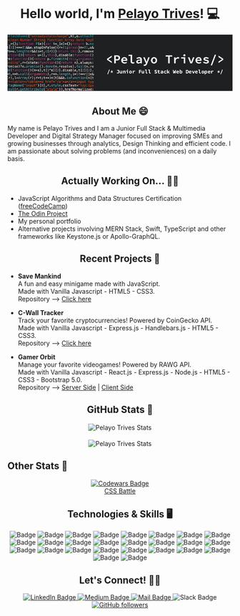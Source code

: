 <h1 align="center">Hello world, I'm <a href="mailto:pelayotrivespozuelo@gmail.com">Pelayo Trives</a>! 💻</h1>

![Banner](https://github.com/pelayotrives/pelayotrives/blob/master/Banner.png?raw=true)

<h2 align="center">About Me 😄</h2> 

My name is Pelayo Trives and I am a Junior Full Stack & Multimedia Developer and Digital Strategy Manager focused on improving SMEs and growing businesses through analytics, Design Thinking and efficient code. I am passionate about solving problems (and inconveniences) on a daily basis.

<h2 align="center">Actually Working On... 👨‍💻</h2>

<ul>
    <li>JavaScript Algorithms and Data Structures Certification (<a href="https://www.freecodecamp.org/">freeCodeCamp</a>)</li>
    <li><a href="https://www.theodinproject.com/">The Odin Project</a></li>
    <li>My personal portfolio</li>
    <li>Alternative projects involving MERN Stack, Swift, TypeScript and other frameworks like Keystone.js or Apollo-GraphQL.</li>
</ul>

<h2 align="center">Recent Projects 🚧</h2>

- <strong>Save Mankind</strong> <br/>
A fun and easy minigame made with JavaScript. <br/>
Made with Vanilla Javascript - HTML5 - CSS3. <br/>
Repository --> <a href="https://github.com/pelayotrives/save-mankind">Click here</a><br/>
    
- <strong>C-Wall Tracker</strong> <br/>
Track your favorite cryptocurrencies! Powered by CoinGecko API. <br/>
Made with Vanilla Javascript - Express.js - Handlebars.js - HTML5 - CSS3. <br/>
Repository --> <a href="https://github.com/pelayotrives/cwall-tracker">Click here</a><br/>
    
- <strong>Gamer Orbit</strong> <br/>
Manage your favorite videogames! Powered by RAWG API. <br/>
Made with Vanilla Javascript - React.js - Express.js - Node.js - HTML5 - CSS3 - Bootstrap 5.0. <br/>
Repository --> <a href="https://github.com/pelayotrives/gamer-orbit-server">Server Side</a> | <a href="https://github.com/pelayotrives/gamer-orbit-client">Client Side</a>

<h2 align="center">GitHub Stats 📖</h2>

<div align="center">
    <img align="center" src="https://github-readme-stats.vercel.app/api?username=pelayotrives&show_icons=true&locale=en&theme=dracula" alt="Pelayo Trives Stats" height="200px" /><br/><br/>
    <img align="center" src="https://github-readme-stats.vercel.app/api/top-langs?username=pelayotrives&show_icons=true&locale=en&layout=compact&theme=dracula" alt="Pelayo Trives Stats" height="200px" />
</div>

<h2 style="display:flex; flex-direction:row;">Other Stats 📖</h2>

<div align="center">
    <a href="https://www.codewars.com/users/pelayotrives">
        <img src="https://www.codewars.com/users/pelayotrives/badges/large" alt="Codewars Badge">
    </a> <br/>
    <a href="https://cssbattle.dev/player/pelayotrives">CSS Battle</a>
</div>

<h2 align="center">Technologies & Skills 🖥️</h2>

<div align="center">
    <img src="https://img.shields.io/badge/html5-%23E34F26.svg?style=for-the-badge&logo=html5&logoColor=white" alt="Badge">
    <img src="https://img.shields.io/badge/css3-%231572B6.svg?style=for-the-badge&logo=css3&logoColor=white" alt="Badge">
    <img src="https://img.shields.io/badge/javascript-%23323330.svg?style=for-the-badge&logo=javascript&logoColor=%23F7DF1E" alt="Badge">
    <img src="https://img.shields.io/badge/php-%23777BB4.svg?style=for-the-badge&logo=php&logoColor=white" alt="Badge">
    <img src="https://img.shields.io/badge/-Arduino-00979D?style=for-the-badge&logo=Arduino&logoColor=white" alt="Badge">
    <img src="https://img.shields.io/badge/markdown-%23000000.svg?style=for-the-badge&logo=markdown&logoColor=white" alt="Badge">
    <img src="https://img.shields.io/badge/Notion-%23000000.svg?style=for-the-badge&logo=notion&logoColor=white" alt="Badge">
    <img src="https://img.shields.io/badge/Postman-FF6C37?style=for-the-badge&logo=postman&logoColor=white" alt="Badge">
    <img src="https://img.shields.io/badge/MongoDB-%234ea94b.svg?style=for-the-badge&logo=mongodb&logoColor=white" alt="Badge">
    <img src="https://img.shields.io/badge/mysql-%2300f.svg?style=for-the-badge&logo=mysql&logoColor=white" alt="Badge">
    <img src="https://img.shields.io/badge/bootstrap-%23563D7C.svg?style=for-the-badge&logo=bootstrap&logoColor=white" alt="Badge">
    <img src="https://img.shields.io/badge/bulma-00D0B1?style=for-the-badge&logo=bulma&logoColor=white" alt="Badge">
    <img src="https://img.shields.io/badge/express.js-%23404d59.svg?style=for-the-badge&logo=express&logoColor=%2361DAFB" alt="Badge">
    <img src="https://img.shields.io/badge/NPM-%23000000.svg?style=for-the-badge&logo=npm&logoColor=white" alt="Badge">
    <img src="https://img.shields.io/badge/node.js-6DA55F?style=for-the-badge&logo=node.js&logoColor=white" alt="Badge">
    <img src="https://img.shields.io/badge/react-%2320232a.svg?style=for-the-badge&logo=react&logoColor=%2361DAFB" alt="Badge">
    <img src="https://img.shields.io/badge/React_Router-CA4245?style=for-the-badge&logo=react-router&logoColor=white" alt="Badge">
    <img src="https://img.shields.io/badge/tailwindcss-%2338B2AC.svg?style=for-the-badge&logo=tailwind-css&logoColor=white" alt="Badge">
    <img src="https://img.shields.io/badge/netlify-%23000000.svg?style=for-the-badge&logo=netlify&logoColor=#00C7B7" alt="Badge">
    <img src="https://img.shields.io/badge/heroku-%23430098.svg?style=for-the-badge&logo=heroku&logoColor=white" alt="Badge">
    <img src="https://img.shields.io/badge/Visual%20Studio%20Code-0078d7.svg?style=for-the-badge&logo=visual-studio-code&logoColor=white" alt="Badge">
    <img src="https://img.shields.io/badge/Codepen-000000?style=for-the-badge&logo=codepen&logoColor=white" alt="Badge">
    <img src="https://img.shields.io/badge/figma-%23F24E1E.svg?style=for-the-badge&logo=figma&logoColor=white" alt="Badge">
    <img src="https://img.shields.io/badge/Framer-black?style=for-the-badge&logo=framer&logoColor=blue" alt="Badge">
    <img src="https://img.shields.io/badge/Proto.io-161637?style=for-the-badge&logo=proto.io&logoColor=00e5ff" alt="Badge">
    <img src="https://img.shields.io/badge/git-%23F05033.svg?style=for-the-badge&logo=git&logoColor=white" alt="Badge">
</div>

<h2 align="center">Let's Connect! 🤙🏽</h2>

<div id="badges" align="center">
  <a href="https://www.linkedin.com/in/pelayo-trives-pozuelo/">
    <img src="https://img.shields.io/badge/LinkedIn-blue?style=for-the-badge&logo=linkedin&logoColor=white" alt="LinkedIn Badge"/>
  </a>
  <a href="https://medium.com/@pelayotrives">
    <img src="https://img.shields.io/badge/Medium-12100E?style=for-the-badge&logo=medium&logoColor=white" alt="Medium Badge"/>
  </a>
  <a href="mailto:pelayotrivespozuelo@gmail.com">
    <img src="https://img.shields.io/badge/Gmail-D14836?style=for-the-badge&logo=gmail&logoColor=white" alt="Mail Badge"/>
  </a>
  <img src="https://img.shields.io/badge/Slack-4A154B?style=for-the-badge&logo=slack&logoColor=white" alt="Slack Badge">
  <a href="https://github.com/pelayotrives">
    <img alt="GitHub followers" src="https://img.shields.io/badge/github-%23121011.svg?style=for-the-badge&logo=github&logoColor=white" alt="Github Badge">
  </a>
</div>